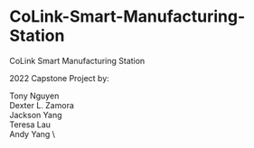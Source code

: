 # CoLink-Smart-Manufacturing-Station
CoLink Smart Manufacturing Station

2022 Capstone Project by: 

Tony Nguyen \
Dexter L. Zamora \
Jackson Yang \
Teresa Lau \
Andy Yang \
